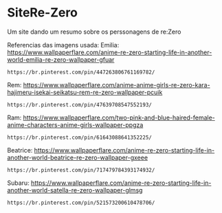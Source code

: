 # SiteRe-Zero
Um site dando um resumo sobre os perssonagens de re:Zero

Referencias das imagens usada:
Emilia: 
    https://www.wallpaperflare.com/anime-re-zero-starting-life-in-another-world-emilia-re-zero-wallpaper-gfuar
    
    https://br.pinterest.com/pin/447263806761169782/

Rem:
    https://www.wallpaperflare.com/anime-anime-girls-re-zero-kara-hajimeru-isekai-seikatsu-rem-re-zero-wallpaper-pcuik
    
    https://br.pinterest.com/pin/47639708547552193/

Ram:
    https://www.wallpaperflare.com/two-pink-and-blue-haired-female-anime-characters-anime-girls-wallpaper-ppgza
    
    https://br.pinterest.com/pin/61643088641352225/

Beatrice:
    https://www.wallpaperflare.com/anime-re-zero-starting-life-in-another-world-beatrice-re-zero-wallpaper-gxeee
    
    https://br.pinterest.com/pin/717479784393174932/

Subaru:
    https://www.wallpaperflare.com/anime-re-zero-starting-life-in-another-world-satella-re-zero-wallpaper-glmsg
    
    https://br.pinterest.com/pin/521573200610478706/
